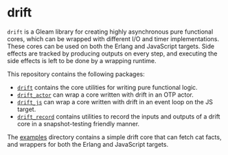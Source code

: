 # drift

`drift` is a Gleam library for creating highly asynchronous pure functional cores,
which can be wrapped with different I/O and timer implementations.
These cores can be used on both the Erlang and JavaScript targets.
Side effects are tracked by producing outputs on every step,
and executing the side effects is left to be done by a wrapping runtime.

This repository contains the following packages:
* [`drift`](drift) contains the core utilities for writing pure functional logic.
* [`drift_actor`](drift_actor) can wrap a core written with drift in an OTP actor.
* [`drift_js`](drift_js) can wrap a core written with drift in an event loop on the JS target.
* [`drift_record`](drift_record) contains utilities to record the inputs and 
  outputs of a drift core in a snapshot-testing friendly manner.

The [examples](examples) directory contains a simple drift core that can fetch
cat facts, and wrappers for both the Erlang and JavaScript targets.
